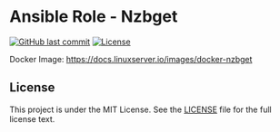 # Ansible Role - Nzbget

[![GitHub last commit](https://img.shields.io/github/last-commit/ursinn/ansible-role-nzbget?logo=github&style=for-the-badge)](https://github.com/ursinn/ansible-role-nzbget/commits)
[![License](https://img.shields.io/github/license/ursinn/ansible-role-nzbget?style=for-the-badge)](https://github.com/ursinn/ansible-role-nzbget/blob/main/LICENSE)

Docker Image: https://docs.linuxserver.io/images/docker-nzbget

## License

This project is under the MIT License. See the [LICENSE](https://github.com/ursinn/ansible-role-nzbget/blob/main/LICENSE) file for the full license text.

